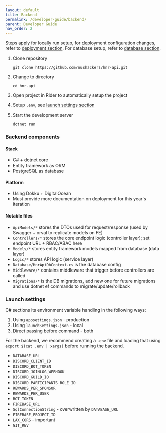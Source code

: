 ```yaml
---
layout: default
title: Backend
permalink: /developer-guide/backend/
parent: Developer Guide
nav_order: 2
---
```


Steps apply for locally run setup, for deployment configuration changes, refer to
[deployment section](/deployment). For database setup, refer to [database section](/database).

1. Clone repository

    ```plain
    git clone https://github.com/nushackers/hnr-api.git
    ```

2. Change to directory

    ```plain
    cd hnr-api
    ```

3. Open project in Rider to automatically setup the project
4. Setup `.env`, see [launch settings section](#environment-variables)
5. Start the development server

    ```plain
    dotnet run
    ```

### Backend components

#### Stack

- C# + dotnet core
- Entity framework as ORM
- PostgreSQL as database

#### Platform

- Using Dokku + DigitalOcean
- Must provide more documentation on deployment for this year's iteration

#### Notable files

- `ApiModels/*` stores the DTOs used for request/response (used by Swagger + orval to replicate models on FE)
- `Controllers/*` stores the core endpoint logic (controller layer); set endpoint URL + RBAC/ABAC here
- `Models/*` stores entity framework models mapped from database (data layer)
- `Logic/*` stores  API logic (service layer)
- `Database/HnrApiDbContext.cs` is the database config
- `Middleware/*` contains middleware that trigger before controllers are called
- `Migrations/*` is the DB migrations, add new one for future migrations and use dotnet ef commands to migrate/update/rollback

### Launch settings

C# sections its environment variable handling in the following ways:

1. Using `appsettings.json` - production
2. Using `launchSettings.json` - local
3. Direct passing before command - both

For the backend, we recommend creating a `.env` file and loading that using
`export $(cat .env | xargs)` before running the backend.

- `DATABASE_URL`
- `DISCORD_CLIENT_ID`
- `DISCORD_BOT_TOKEN`
- `DISCORD_JOINLOG_WEBHOOK`
- `DISCORD_GUILD_ID`
- `DISCORD_PARTICIPANTS_ROLE_ID`
- `REWARDS_PER_SPONSOR`
- `REWARDS_PER_USER`
- `BOT_TOKEN`
- `FIREBASE_URL`
- `SqlConnectionString` - overwritten by `DATABASE_URL`
- `FIREBASE_PROJECT_ID`
- `LAX_CORS` - important
- `GIT_REV`